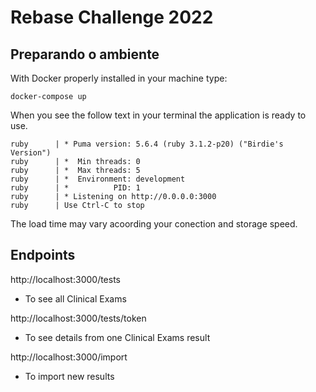 # Rebase Challenge 2022

## Preparando o ambiente

With Docker properly installed in your machine type:

```
docker-compose up
```

When you see the follow text in your terminal the application is ready to use. 

```
ruby      | * Puma version: 5.6.4 (ruby 3.1.2-p20) ("Birdie's Version")
ruby      | *  Min threads: 0
ruby      | *  Max threads: 5
ruby      | *  Environment: development
ruby      | *          PID: 1
ruby      | * Listening on http://0.0.0.0:3000
ruby      | Use Ctrl-C to stop
```
The load time may vary acoording your conection and storage speed.


## Endpoints

http://localhost:3000/tests
- To see all Clinical Exams

http://localhost:3000/tests/token
- To see details from one Clinical Exams result

http://localhost:3000/import
- To import new results



##
